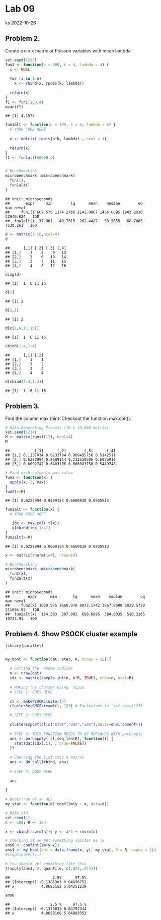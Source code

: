 Lab 09
================
ks
2022-10-26

## Problem 2.

Create a n x k matrix of Poisson variables with mean lambda

``` r
set.seed(1235)
fun1 <- function(n = 100, k = 4, lambda = 4) {
  x <- NULL
  
  for (i in 1:n)
    x <- rbind(x, rpois(k, lambda))
  
  return(x)
}
f1 <- fun1(100,4)
mean(f1)
```

    ## [1] 4.1575

``` r
fun1alt <- function(n = 100, k = 4, lambda = 4) {
  # YOUR CODE HERE
  
  x <- matrix( rpois(n*k, lambda) , ncol = 4)
  
  return(x)
}
f1 <- fun1alt(50000,4)


# Benchmarking
microbenchmark::microbenchmark(
  fun1(),
  fun1alt()
)
```

    ## Unit: microseconds
    ##       expr     min        lq      mean    median        uq       max neval
    ##     fun1() 667.575 1174.2760 2141.8807 1436.0095 1943.1010 22946.824   100
    ##  fun1alt()  37.901   49.7515  262.4487   59.5635   68.7085  7530.261   100

``` r
d <- matrix(1:16,ncol=4)
d
```

    ##      [,1] [,2] [,3] [,4]
    ## [1,]    1    5    9   13
    ## [2,]    2    6   10   14
    ## [3,]    3    7   11   15
    ## [4,]    4    8   12   16

``` r
diag(d)
```

    ## [1]  1  6 11 16

``` r
d[2]
```

    ## [1] 2

``` r
d[2,1]
```

    ## [1] 2

``` r
d[c(1,6,11,16)]
```

    ## [1]  1  6 11 16

``` r
cbind(1:4,1:4)
```

    ##      [,1] [,2]
    ## [1,]    1    1
    ## [2,]    2    2
    ## [3,]    3    3
    ## [4,]    4    4

``` r
d[cbind(1:4,1:4)]
```

    ## [1]  1  6 11 16

## Problem 3.

Find the column max (hint: Checkout the function max.col()).

``` r
# Data Generating Process (10 x 10,000 matrix)
set.seed(1234)
M <- matrix(runif(12), ncol=4)
M
```

    ##           [,1]      [,2]        [,3]      [,4]
    ## [1,] 0.1137034 0.6233794 0.009495756 0.5142511
    ## [2,] 0.6222994 0.8609154 0.232550506 0.6935913
    ## [3,] 0.6092747 0.6403106 0.666083758 0.5449748

``` r
# Find each column's max value
fun2 <- function(x) {
  apply(x, 2, max)
}
fun2(x=M)
```

    ## [1] 0.6222994 0.8609154 0.6660838 0.6935913

``` r
fun2alt <- function(x) {
  # YOUR CODE HERE

   idx <- max.col( t(x))
   x[cbind(idx,1:4)]
}
fun2alt(x=M)
```

    ## [1] 0.6222994 0.8609154 0.6660838 0.6935913

``` r
x <- matrix(rnorm(1e4), nrow=10)

# Benchmarking
microbenchmark::microbenchmark(
  fun2(x),
  fun2alt(x)
)
```

    ## Unit: microseconds
    ##        expr      min       lq      mean    median        uq       max neval
    ##     fun2(x) 1620.975 2668.970 8973.1742 3867.9600 5839.5720 211094.92   100
    ##  fun2alt(x)  154.393  307.002  690.6895  384.8035  510.3165  10733.91   100

## Problem 4. Show PSOCK cluster example

``` r
library(parallel)


my_boot <- function(dat, stat, R, ncpus = 1L) {
  
  # Getting the random indices
  n <- nrow(dat)
  idx <- matrix(sample.int(n, n*R, TRUE), nrow=n, ncol=R)
 
  # Making the cluster using `ncpus`
  # STEP 1: GOES HERE
  
  cl <- makePSOCKcluster(4)  
  clusterSetRNGStream(cl, 123) # Equivalent to `set.seed(123)`

  # STEP 2: GOES HERE
  
  clusterExport(cl,c("stat","dat","idx"),envir=environment())
  
  # STEP 3: THIS FUNCTION NEEDS TO BE REPLACES WITH parLapply
  ans <- parLapply( cl,seq_len(R), function(i) {
    stat(dat[idx[,i], , drop=FALSE])
  })
  
  # Coercing the list into a matrix
  ans <- do.call(rbind, ans)
  
  # STEP 4: GOES HERE
  
  ans
  
}
```

``` r
# Bootstrap of an OLS
my_stat <- function(d) coef(lm(y ~ x, data=d))

# DATA SIM
set.seed(1)
n <- 500; R <- 1e4

x <- cbind(rnorm(n)); y <- x*5 + rnorm(n)

# Checking if we get something similar as lm
ans0 <- confint(lm(y~x))
ans1 <- my_boot(dat = data.frame(x, y), my_stat, R = R, ncpus = 2L)
#stopCluster(cl)

# You should get something like this
t(apply(ans1, 2, quantile, c(.025,.975)))
```

    ##                   2.5%      97.5%
    ## (Intercept) -0.1386903 0.04856752
    ## x            4.8685162 5.04351239

``` r
ans0
```

    ##                  2.5 %     97.5 %
    ## (Intercept) -0.1379033 0.04797344
    ## x            4.8650100 5.04883353
